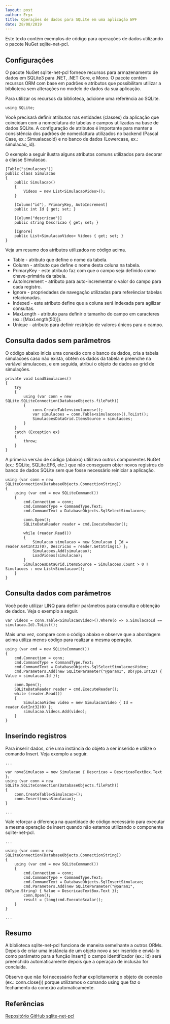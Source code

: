 ```yaml
---
layout: post
author: Eryx
title: Operações de dados para SQLite em uma aplicação WPF
date: 28/08/2019
---
```


Este texto contém exemplos de código para operações de dados utilizando o pacote NuGet sqlite-net-pcl.

## Configurações

O pacote NuGet sqlite-net-pcl fornece recursos para armazenamento de dados em SQLite3 para .NET, .NET Core, e Mono. O pacote contém recursos ORM com base em padrões e atributos que possibilitam utilizar a biblioteca sem alterações no modelo de dados da sua aplicação.

Para utilizar os recursos da biblioteca, adicione uma referência ao SQLite.

	using SQLite;

Você precisará definir atributos nas entidades (classes) da aplicação que coincidam com a nomeclatura de tabelas e campos utilizadas na base de dados SQLite. A configuração de atributos é importante para manter a consistência dos padrões de nomeclattura utilizados no backend (Pascal Case, ex.: SimualacaoId) e no banco de dados (Lowercase, ex.: simulacao_id).

O exemplo a seguir ilustra alguns atributos comuns utilizados para decorar a classe Simulacao.

	[Table("simulacoes")]
    public class Simulacao
    {
        public Simulacao()
        {
            Videos = new List<SimulacaoVideo>();
        }

        [Column("id"), PrimaryKey, AutoIncrement]
        public int Id { get; set; }

        [Column("descricao")]
        public string Descricao { get; set; }

        [Ignore]
        public List<SimulacaoVideo> Videos { get; set; }
    }

Veja um resumo dos atributos utilizados no código acima.

* Table - atributo que define o nome da tabela.
* Column - atributo que define o nome desta coluna na tabela.
* PrimaryKey - este atributo faz com que o campo seja definido como chave-primária da tabela.
* AutoIncrement - atributo para auto-incrementar o valor do campo para cada registro.
* Ignore - propriedades de navegação utilizadas para referênciar tabelas relacionadas.
* Indexed - este atributo define que a coluna será indexada para agilizar consultas.
* MaxLength - atributo para definir o tamanho do campo em caracteres (ex.: [MaxLength(50)]).
* Unique - atributo para definir restrição de valores únicos para o campo.

## Consulta dados sem parâmetros

O código abaixo inicia uma conexão com o banco de dados, cria a tabela simulacoes caso não exista, obtém os dados da tabela e preenche na variável simulacoes, e em seguida, atribui o objeto de dados ao grid de simulações.

	private void LoadSimulacoes()
	{
		try
		{
			using (var conn = new SQLite.SQLiteConnection(DatabaseObjects.filePath))
			{
				conn.CreateTable<simulacoes>();
				var simulacoes = conn.Table<simulacoes>().ToList();
				SimulacoesDataGrid.ItemsSource = simulacoes;
			}
		}
		catch (Exception ex)
		{
			throw;
		}
	}

A primeira versão de código (abaixo) utilizava outros componentes NuGet (ex.: SQLite, SQLite.EF6, etc.) que não conseguem obter novos registros do banco de dados SQLite sem que fosse necessário reiniciar a aplicação.

	using (var conn = new SQLiteConnection(DatabaseObjects.ConnectionString))
	{
		using (var cmd = new SQLiteCommand())
		{
			cmd.Connection = conn;
			cmd.CommandType = CommandType.Text;
			cmd.CommandText = DatabaseObjects.SqlSelectSimulacoes;

			conn.Open();
			SQLiteDataReader reader = cmd.ExecuteReader();

			while (reader.Read())
			{
				Simulacao simulacao = new Simulacao { Id = reader.GetInt32(0), Descricao = reader.GetString(1) };
				Simulacoes.Add(simulacao);
				LoadVideos(simulacao);
			}
			SimulacoesDataGrid.ItemsSource = Simulacoes.Count > 0 ? Simulacoes : new List<Simulacao>();
		}
	}

## Consulta dados com parâmetros

Você pode utilizar LINQ para definir parâmetros para consulta e obtenção de dados. Veja o exemplo a seguir.

	var videos = conn.Table<SimulacaoVideo>().Where(o => o.SimulacaoId == simulacao.Id).ToList();

Mais uma vez, compare com o código abaixo e observe que a abordagem acima utiliza menos código para realizar a mesma operação.

	using (var cmd = new SQLiteCommand())
	{
		cmd.Connection = conn;
		cmd.CommandType = CommandType.Text;
		cmd.CommandText = DatabaseObjects.SqlSelectSimulacoesVideo;
		cmd.Parameters.Add(new SQLiteParameter("@param1", DbType.Int32) { Value = simulacao.Id });

		conn.Open();
		SQLiteDataReader reader = cmd.ExecuteReader();
		while (reader.Read())
		{
			SimulacaoVideo video = new SimulacaoVideo { Id = reader.GetInt32(0) };
			simulacao.Videos.Add(video);
		}
	}

## Inserindo registros

Para inserir dados, crie uma instância do objeto a ser inserido e utilize o comando Insert. Veja exemplo a seguir.

	...
	
	var novaSimulacao = new Simulacao { Descricao = DescricaoTextBox.Text };
	using (var conn = new SQLite.SQLiteConnection(DatabaseObjects.filePath))
	{
		conn.CreateTable<Simulacao>();
		conn.Insert(novaSimulacao);
	}
	
	...

Vale reforçar a diferença na quantidade de código necessário para executar a mesma operação de insert quando não estamos utilizando o componente sqlite-net-pcl. 

	...
	
	using (var conn = new SQLiteConnection(DatabaseObjects.ConnectionString))
	{
		using (var cmd = new SQLiteCommand())
		{
			cmd.Connection = conn;
			cmd.CommandType = CommandType.Text;
			cmd.CommandText = DatabaseObjects.SqlInsertSimulacao;
			cmd.Parameters.Add(new SQLiteParameter("@param1", DbType.String) { Value = DescricaoTextBox.Text });
			conn.Open();
			result = (long)cmd.ExecuteScalar();
		}
	}
	
	...

## Resumo

A biblioteca sqlite-net-pcl funciona de maneira semelhante a outros ORMs. Depois de criar uma instância de um objeto novo a ser inserido e enviá-lo como parâmetro para a função Insert() o campo identificador (ex.: Id) será preenchido automaticamente depois que a operação de inclusão for concluída.

Observe que não foi necessário fechar explicitamente o objeto de conexão (ex.: conn.close()) porque utilizamos o comando using que faz o fechamento da conexão automaticamente. 

## Referências

[Repositório GitHub sqlite-net-pcl](https://github.com/praeclarum/sqlite-net)




